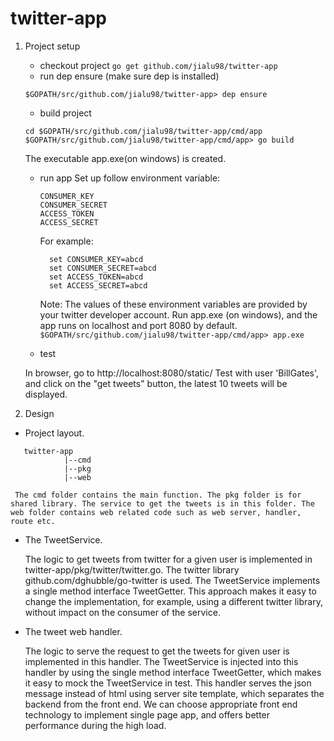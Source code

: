 # twitter-app

1. Project setup
   - checkout project
   ```go get github.com/jialu98/twitter-app```
   - run dep ensure (make sure dep is installed)
   ```cd $GOPATH/src/github.com/jialu98/twitter-app
   $GOPATH/src/github.com/jialu98/twitter-app> dep ensure
   ```
   - build project
   ```
   cd $GOPATH/src/github.com/jialu98/twitter-app/cmd/app
   $GOPATH/src/github.com/jialu98/twitter-app/cmd/app> go build
   ```
   The executable app.exe(on windows) is created.
   - run app
   Set up follow environment variable:
      ```
      CONSUMER_KEY
      CONSUMER_SECRET
      ACCESS_TOKEN
      ACCESS_SECRET
      ```
      For example:
      ```
        set CONSUMER_KEY=abcd
        set CONSUMER_SECRET=abcd
        set ACCESS_TOKEN=abcd
        set ACCESS_SECRET=abcd
      ```  
      Note: The values of these environment variables are provided by your twitter developer account.
    Run app.exe (on windows), and the app runs on localhost and port 8080 by default.
       ```$GOPATH/src/github.com/jialu98/twitter-app/cmd/app> app.exe```

    - test
    
    In browser, go to http://localhost:8080/static/
    Test with user 'BillGates', and click on the "get tweets" button, the latest 10 tweets will be displayed.

2. Design
  - Project layout.
  ```
     twitter-app
              |--cmd
              |--pkg
              |--web
   ```
     The cmd folder contains the main function. The pkg folder is for shared library. The service to get the tweets is in this folder. The web folder contains web related code such as web server, handler, route etc.
  - The TweetService.
  
      The logic to get tweets from twitter for a given user is implemented in twitter-app/pkg/twitter/twitter.go. The twitter library github.com/dghubble/go-twitter is used. The TweetService implements a single method interface TweetGetter. This approach makes it easy to change the implementation, for example, using a different twitter library, without impact on the consumer of the service.
  - The tweet web handler.

    The logic to serve the request to get the tweets for given user is implemented in this handler. The TweetService is injected into this handler by using the single method interface TweetGetter, which makes it easy to mock the TweetService in test. This handler serves the json message instead of html using server site template, which separates the backend from the front end. We can choose appropriate front end technology to implement single page app, and offers better performance during the high load.
    
    
